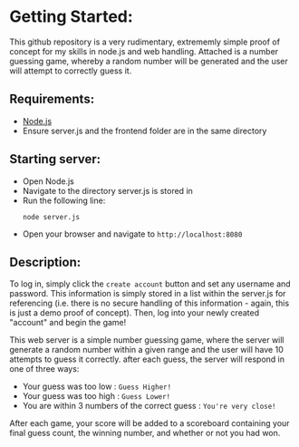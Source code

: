 # Getting Started:

This github repository is a very rudimentary, extrememly simple proof of concept for my skills in node.js and web handling. Attached is a number guessing game, whereby a random number will be generated and the user will attempt to correctly guess it.

## Requirements:
- [Node.js](https://nodejs.org/en)
- Ensure server.js and the frontend folder are in the same directory

## Starting server:

- Open Node.js
- Navigate to the directory server.js is stored in
- Run the following line:
  ```
  node server.js
  ```
- Open your browser and navigate to ``` http://localhost:8080 ```

## Description:
To log in, simply click the ```create account``` button and set any username and password. This information is simply stored in a list within the server.js for referencing (i.e. there is no secure handling of this information - again, this is just a demo proof of concept). Then, log into your newly created "account" and begin the game!

This web server is a simple number guessing game, where the server will generate a random number within a given range and the user will have 10 attempts to guess it correctly. after each guess, the server will respond in one of three ways:
- Your guess was too low : ```Guess Higher!```
- Your guess was too high : ```Guess Lower!```
- You are within 3 numbers of the correct guess : ```You're very close!```

After each game, your score will be added to a scoreboard containing your final guess count, the winning number, and whether or not you had won.
